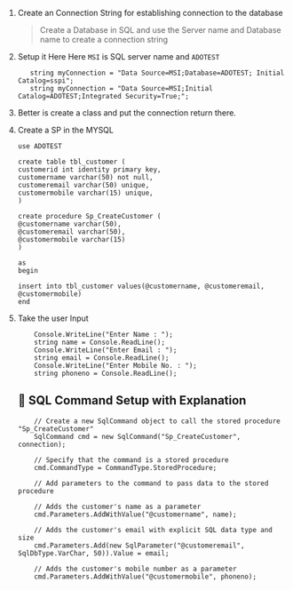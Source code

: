 ﻿1. Create an Connection String for establishing connection to the database
	> Create a Database in SQL and use the Server name and Database name to create a connection string

2. Setup it Here
	Here `MSI` is SQL server name and `ADOTEST`
	```
	   string myConnection = "Data Source=MSI;Database=ADOTEST; Initial Catalog=sspi";
       string myConnection = "Data Source=MSI;Initial Catalog=ADOTEST;Integrated Security=True;";
	```
3. Better is create a class and put the connection return there.
4. Create a SP in the MYSQL 
	```
	use ADOTEST

	create table tbl_customer (
	customerid int identity primary key,
	customername varchar(50) not null,
	customeremail varchar(50) unique,
	customermobile varchar(15) unique,
	)

	create procedure Sp_CreateCustomer (
	@customername varchar(50),
	@customeremail varchar(50),
	@customermobile varchar(15)
	)

	as 
	begin

	insert into tbl_customer values(@customername, @customeremail, @customermobile)
	end
	```



	

5. Take the user Input

	```
		Console.WriteLine("Enter Name : ");
        string name = Console.ReadLine();
        Console.WriteLine("Enter Email : ");
        string email = Console.ReadLine();
        Console.WriteLine("Enter Mobile No. : ");
        string phoneno = Console.ReadLine();
	```

	## 🧾 SQL Command Setup with Explanation
	```
		// Create a new SqlCommand object to call the stored procedure "Sp_CreateCustomer"
		SqlCommand cmd = new SqlCommand("Sp_CreateCustomer", connection);

		// Specify that the command is a stored procedure
		cmd.CommandType = CommandType.StoredProcedure;

		// Add parameters to the command to pass data to the stored procedure

		// Adds the customer's name as a parameter
		cmd.Parameters.AddWithValue("@customername", name);

		// Adds the customer's email with explicit SQL data type and size
		cmd.Parameters.Add(new SqlParameter("@customeremail", SqlDbType.VarChar, 50)).Value = email;

		// Adds the customer's mobile number as a parameter
		cmd.Parameters.AddWithValue("@customermobile", phoneno);
	```